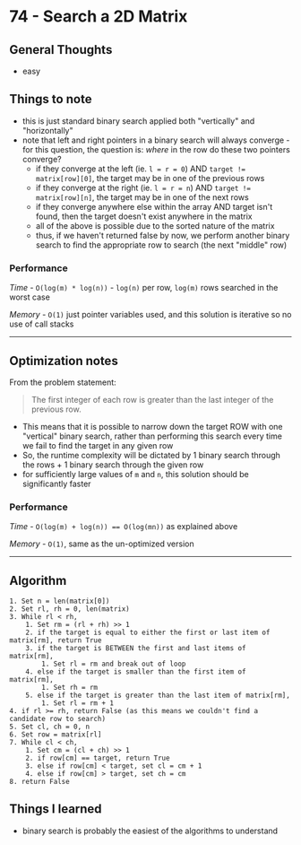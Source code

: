 # 74 - Search a 2D Matrix

## General Thoughts
- easy

## Things to note
- this is just standard binary search applied both "vertically" and "horizontally"
- note that left and right pointers in a binary search will always converge - for this question, 
the question is: *where* in the row do these two pointers converge?
    - if they converge at the left (ie. `l = r = 0`) AND `target != matrix[row][0]`, the target
      may be in one of the previous rows
    - if they converge at the right (ie. `l = r = n`) AND `target != matrix[row][n]`, the target
      may be in one of the next rows
    - if they converge anywhere else within the array AND target isn't found, then the target
      doesn't exist anywhere in the matrix
    - all of the above is possible due to the sorted nature of the matrix
    - thus, if we haven't returned false by now, we perform another binary search to find the 
      appropriate row to search (the next "middle" row)

### Performance

*Time* - `O(log(m) * log(n))` - `log(n)` per row, `log(m)` rows searched in the worst case

*Memory* - `O(1)` just pointer variables used, and this solution is iterative so no use of call stacks

---

## Optimization notes

From the problem statement:

> The first integer of each row is greater than the last integer of the previous row.
>

- This means that it is possible to narrow down the target ROW with one "vertical" binary search,
rather than performing this search every time we fail to find the target in any given row
- So, the runtime complexity will be dictated by 1 binary search through the rows + 1 binary search
through the given row 
- for sufficiently large values of `m` and `n`, this solution should be significantly faster

### Performance

*Time* - `O(log(m) + log(n)) == O(log(mn))` as explained above

*Memory* - `O(1)`, same as the un-optimized version

---

## Algorithm
```
1. Set n = len(matrix[0])
2. Set rl, rh = 0, len(matrix)
3. While rl < rh,
    1. Set rm = (rl + rh) >> 1
    2. if the target is equal to either the first or last item of matrix[rm], return True
    3. if the target is BETWEEN the first and last items of matrix[rm], 
        1. Set rl = rm and break out of loop
    4. else if the target is smaller than the first item of matrix[rm], 
        1. Set rh = rm
    5. else if the target is greater than the last item of matrix[rm],
        1. Set rl = rm + 1
4. if rl >= rh, return False (as this means we couldn't find a candidate row to search)
5. Set cl, ch = 0, n
6. Set row = matrix[rl]
7. While cl < ch,
    1. Set cm = (cl + ch) >> 1
    2. if row[cm] == target, return True
    3. else if row[cm] < target, set cl = cm + 1
    4. else if row[cm] > target, set ch = cm
8. return False
```
## Things I learned
- binary search is probably the easiest of the algorithms to understand 
